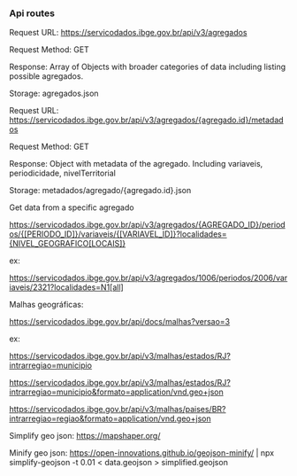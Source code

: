 ### Api routes

Request URL: https://servicodados.ibge.gov.br/api/v3/agregados

Request Method: GET

Response: Array of Objects with broader categories of data including listing possible agregados.

Storage: agregados.json


Request URL: https://servicodados.ibge.gov.br/api/v3/agregados/{agregado.id}/metadados

Request Method: GET

Response: Object with metadata of the agregado. Including variaveis, periodicidade, nivelTerritorial

Storage: metadados/agregado/{agregado.id}.json

Get data from a specific agregado

https://servicodados.ibge.gov.br/api/v3/agregados/{AGREGADO_ID}/periodos/{[PERIODO_ID]}/variaveis/{[VARIAVEL_ID]}?localidades={NIVEL_GEOGRAFICO[LOCAIS]}

ex:

https://servicodados.ibge.gov.br/api/v3/agregados/1006/periodos/2006/variaveis/2321?localidades=N1[all]

Malhas geográficas:

https://servicodados.ibge.gov.br/api/docs/malhas?versao=3

ex:

https://servicodados.ibge.gov.br/api/v3/malhas/estados/RJ?intrarregiao=municipio

https://servicodados.ibge.gov.br/api/v3/malhas/estados/RJ?intrarregiao=municipio&formato=application/vnd.geo+json

https://servicodados.ibge.gov.br/api/v3/malhas/paises/BR?intrarregiao=regiao&formato=application/vnd.geo+json

Simplify geo json: https://mapshaper.org/

Minify geo json: https://open-innovations.github.io/geojson-minify/ | npx simplify-geojson -t 0.01 < data.geojson > simplified.geojson






